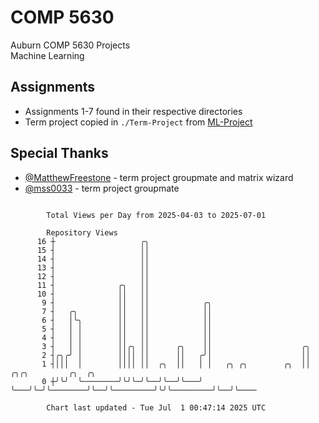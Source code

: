# COMP 5630
Auburn COMP 5630 Projects  
Machine Learning

## Assignments
- Assignments 1-7 found in their respective directories
- Term project copied in `./Term-Project` from [ML-Project](https://github.com/wumphlett/ML-Project)

## Special Thanks
- [@MatthewFreestone](https://github.com/MatthewFreestone) - term project groupmate and matrix wizard
- [@mss0033](https://github.com/mss0033) - term project groupmate

```

        Total Views per Day from 2025-04-03 to 2025-07-01

        Repository Views
      16 ┼                   ╭╮
      15 ┤                   ││
      14 ┤                   ││
      13 ┤                   ││
      12 ┤                   ││
      11 ┤              ╭╮   ││
      10 ┤              ││   ││
       9 ┤              ││   ││            ╭╮
       7 ┤   ╭╮         ││   ││            ││
       6 ┤   │╰╮        ││   ││            ││
       5 ┤   │ │        ││   ││            ││
       4 ┤   │ │        ││   ││            ││
       3 ┤   │ │        ││╭╮ ││      ╭╮    ││                    ╭╮
       2 ┤╭╮╭╯ │        ││││ ││      ││   ╭╯│                    ││
       1 ┤│││  │        ││││ ││  ╭╮  ││   │ │   ╭╮ ╭╮        ╭╮  ││         ╭╮╭╮         ╭╮  ╭╮
       0 ┼╯╰╯  ╰────────╯╰╯╰─╯╰──╯╰──╯╰───╯ ╰───╯╰─╯╰────────╯╰──╯╰─────────╯╰╯╰─────────╯╰──╯╰────

        Chart last updated - Tue Jul  1 00:47:14 2025 UTC
        
```
